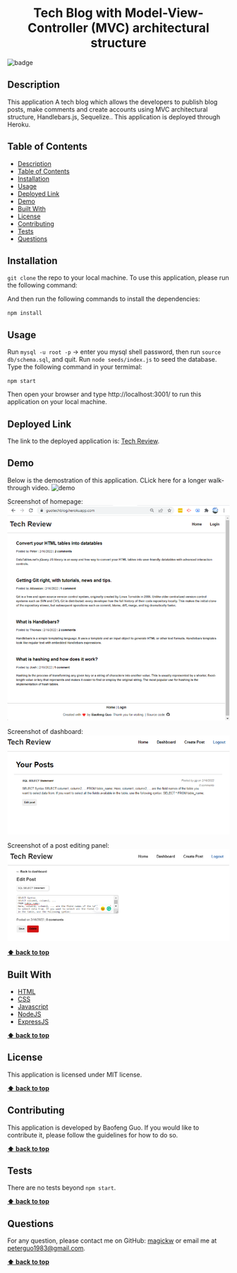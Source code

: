 <h1 align="center">Tech Blog with Model-View-Controller (MVC) architectural structure </h1>
  
![badge](https://img.shields.io/badge/license-MIT-blue.svg)

## Description
This application A tech blog which allows the developers to publish blog posts, make comments and create accounts using MVC architectural structure, Handlebars.js, Sequelize.. This application is deployed through Heroku.

## Table of Contents
- [Description](#description)
- [Table of Contents](#table-of-contents)
- [Installation](#installation)
- [Usage](#usage)
- [Deployed Link](#deployed-link)
- [Demo](#demo)
- [Built With](#built-with)
- [License](#license)
- [Contributing](#contributing)
- [Tests](#tests)
- [Questions](#questions)

## Installation
`git clone` the repo to your local machine. To use this application, please run the following command:

And then run the following commands to install the dependencies: 

`npm install`


## Usage
Run `mysql -u root -p` -> enter you mysql shell password, then run `source db/schema.sql`, and quit. Run `node seeds/index.js` to seed the database.  Type the following command in your termimal:

`npm start`

Then open your browser and type http://localhost:3001/ to run this application on your local machine.


## Deployed Link
The link to the deployed application is: [Tech Review](https://guotechblog.herokuapp.com/).

## Demo
Below is the demostration of this application. CLick <a src="images/tech-blog screen-capture.webm">here</a> for a longer walk-through video.
<img src="images/demo.gif" alt="demo" />

Screenshot of homepage:
<img src="images/homepage.png" alt="homepage" />

Screenshot of dashboard:
<img src="images/dashboard.png" alt="dashboard" />

Screenshot of a post editing panel:
<img src="images/edit.png" alt="edit" />


**[⬆ back to top](#table-of-contents)**

## Built With

* [HTML](https://developer.mozilla.org/en-US/docs/Web/HTML)
* [CSS](https://developer.mozilla.org/en-US/docs/Web/CSS)
* [Javascript](https://developer.mozilla.org/en-US/docs/Web/Javascript)
* [NodeJS](https://nodejs.org/en/)
* [ExpressJS](https://expressjs.com/)
  
**[⬆ back to top](#table-of-contents)**

## License
This application is licensed under MIT license. 

**[⬆ back to top](#table-of-contents)**

## Contributing
This application is developed by Baofeng Guo. If you would like to contribute it, please follow the guidelines for how to do so.

**[⬆ back to top](#table-of-contents)**

## Tests
There are no tests beyond `npm start`.

**[⬆ back to top](#table-of-contents)**

## Questions
For any question, please contact me on GitHub: [magickw](https://github.com/magickw) or email me at peterguo1983@gmail.com.

**[⬆ back to top](#table-of-contents)**

